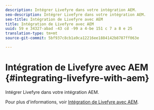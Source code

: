 ```yaml
---
description: Intégrer Livefyre dans votre intégration AEM.
seo-description: Intégrer Livefyre dans votre intégration AEM.
seo-title: Intégration de Livefyre avec AEM
title: Intégration de Livefyre avec AEM
uuid: 59 e 34327-abad -43 cd -99 a 4-be 151 c 7 a 8 e 25
translation-type: tm+mt
source-git-commit: 5bf937c8cb1a9ca12216ee1884142b8787ff063e

---
```



# Intégration de Livefyre avec AEM {#integrating-livefyre-with-aem}

Intégrer Livefyre dans votre intégration AEM.

Pour plus d'informations, voir [Intégration de Livefyre avec AEM](https://helpx.adobe.com/experience-manager/6-3/sites/administering/using/livefyre.html).
